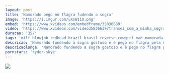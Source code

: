 ```yaml
---
layout: post
title: 'Namorado pego no flagra fudendo a sogra'
image: 'https://i.imgur.com/uXsW11U.png'
embed: 'https://www.xvideos.com/embedframe/35836639'
video: 'https://www.xvideos.com/video35836639/transei_com_a_minha_sogra_ryder_skye_'
duracao: '357'
tags: 'milf blowjob redhead brazil brasil reverse-cowgirl mae namorada namorado filho pai anal-sex ryder-skye sogra'
descricao: 'Namorado fundendo a sogra gostoso e é pego no flagra pela namorada mas continua fudendo até gozar na boca dessa coroa delicia.'
descricaolonga: 'Namorado fundendo a sogra gostoso e é pego no flagra pela namorada mas continua fudendo até gozar na boca dessa coroa delicia. A sogra safada tem um rabão e peitões gostosos que não dá vontade de parar de fuder.'
pornstars: 'ryder-skye'
---
```

<a href="{{ page.url | prepend: site.baseurl | prepend: site.url }}"><img src="{{ page.image }}" /></a>
